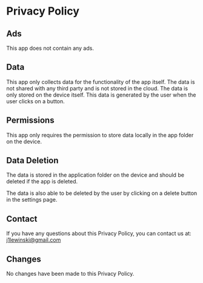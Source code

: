 # Privacy Policy

## Ads

This app does not contain any ads.

## Data

This app only collects data for the functionality of the app itself. The data is not shared with any third party and is not stored in the cloud. The data is only stored on the device itself. This data is generated by the user when the user clicks on a button.

## Permissions

This app only requires the permission to store data locally in the app folder on the device.

## Data Deletion

The data is stored in the application folder on the device and should be deleted if the app is deleted.

The data is also able to be deleted by the user by clicking on a delete button in the settings page.

## Contact

If you have any questions about this Privacy Policy, you can contact us at: <j1lewinski@gmail.com>

## Changes

No changes have been made to this Privacy Policy.
